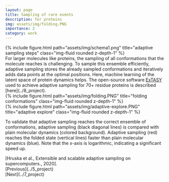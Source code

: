 ```yaml
---
layout: page
title: Sampling of rare events 
description: for proteins
img: assets/img/folding.PNG
importance: 2
category: work
---
```

<div class="row justify-content-sm-center">
    <div class="col-sm-5 mt-3 mt-md-0">
        {% include figure.html path="assets/img/schema1.png" title="adaptive sampling steps" class="img-fluid rounded z-depth-1" %}
    </div>

</div>
For larger molecules like proteins, the sampling of all conformations that the molecule reaches is challenging. To sample this ensemble efficiently, adaptive sampling stores the already sampled conformations and iteratively adds data points at the optimal positions. Here, machine learning of the latent space of protein dynamics helps. The open-source software <a href="https://github.com/ClementiGroup/ExTASY/">ExTASY</a> used to achieve adaptive sampling for 70+ residue proteins is described [here](../8_project). 


<div class="row justify-content-sm-center">
    <div class="col-sm-6 mt-3 mt-md-0">
        {% include figure.html path="assets/img/folding.PNG" title="folding conformations" class="img-fluid rounded z-depth-1" %}
    </div>
    <div class="col-sm-6 mt-3 mt-md-0">
        {% include figure.html path="assets/img/adaptive-explore.PNG" title="adaptive explore" class="img-fluid rounded z-depth-1" %}
    </div>
</div>

To validate that adaptive sampling reaches the correct ensemble of conformations, adaptive sampling (black diagonal lines) is compared with plain molecular dynamics (colored background). Adaptive sampling (red) reaches the folded state (vertical lines) faster than plain molecular dynamics (blue). Note that the x-axis is logarithmic, indicating a significant speed up. 
<div class="caption">[Hruska et al., Extensible and scalable adaptive sampling on supercomputers., 2020].
</div>
[Previous](../5_project)  <div class="right">[Next](../7_project)</div>
